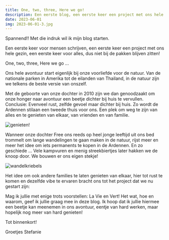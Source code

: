 ```yaml
---
title: One, two, three, Here we go!
description: Een eerste blog, een eerste keer een project met ons hele gezin, een eerste keer voor alles, dus niet bij de pakken blijven zitten!
date: 2023-06-01
img: 2023-06-01-3.jpg
---
```


Spannend!! Met die indruk wil ik mijn blog starten.

Een eerste keer voor mensen schrijven, een eerste keer een project met ons hele gezin, een eerste keer voor alles, dus niet bij de pakken blijven zitten!

One, two, three, Here we go ...

Ons hele avontuur start eigenlijk bij onze voorliefde voor de natuur. Van de nationale parken in Amerika tot de eilanden van Thailand, in de natuur zijn we telkens de beste versie van onszelf.

Met de geboorte van onze dochter in 2010 zijn we dan genoodzaakt om onze honger naar avontuur een beetje dichter bij huis te vervullen. Conclusie: Evenveel rust, zelfde gevoel maar dichter bij huis. Zo wordt de Ardennen stilaan een tweede thuis voor ons. Een plek om weg te zijn van alles en te genieten van elkaar, van vrienden en van familie.

![genieten!](2023-06-01-2.jpg)

Wanneer onze dochter Free ons reeds op heel jonge leeftijd uit ons bed trommelt om lange wandelingen te gaan maken in de natuur, rijst meer en meer het idee om iets permanents te kopen in de Ardennen. En zo geschiede ... Vele kampvuren en menig streekbiertjes later hakken we de knoop door. We bouwen er ons eigen stekje!

![wandelkriebels](2023-06-01-1.jpg)

Het idee om ook andere families te laten genieten van elkaar, hier tot rust te komen en dezelfde vibe te ervaren bracht ons tot het project dat we nu gestart zijn:

Mag ik jullie met enige trots voorstellen: La Vie en Vert! Het wat, hoe en waarom, geef ik jullie graag mee in deze blog. Ik hoop dat ik jullie hiermee een beetje kan meenemen in ons avontuur, eentje van hard werken, maar hopelijk nog meer van hard genieten!

Tot binnenkort!

Groetjes Stefanie
